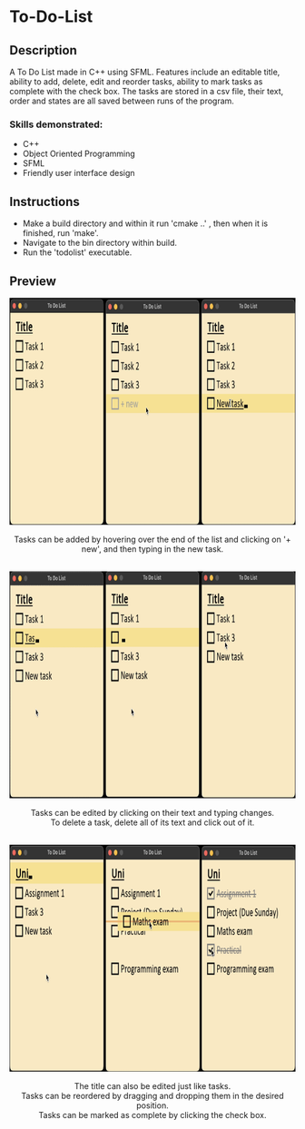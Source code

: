 # To-Do-List

## Description
A To Do List made in C++ using SFML. Features include an editable title, ability to add, delete, edit and reorder tasks, ability to mark tasks as complete with the check box. The tasks are stored in a csv file, their text, order and states are all saved between runs of the program. 

### Skills demonstrated:
- C++
- Object Oriented Programming
- SFML
- Friendly user interface design

## Instructions
- Make a build directory and within it run 'cmake ..' , then when it is finished, run 'make'.
- Navigate to the bin directory within build.
- Run the 'todolist' executable.

## Preview
<div align="center">
  <img src="https://github.com/liamblaschka/image-repo/blob/main/To-Do-List/add_task.png" width=auto height="400">
  <p>
    Tasks can be added by hovering over the end of the list and clicking on '+ new', and then typing in the new task.
  </p>
  <br>
  
  <img src="https://github.com/liamblaschka/image-repo/blob/main/To-Do-List/edit_and_delete.png" width=auto height="400">
  <p>
    Tasks can be edited by clicking on their text and typing changes.<br>
    To delete a task, delete all of its text and click out of it.
  </p>
  <br>
  
  <img src="https://github.com/liamblaschka/image-repo/blob/main/To-Do-List/third.png" width=auto height="400">
  <p>
    The title can also be edited just like tasks.<br>
    Tasks can be reordered by dragging and dropping them in the desired position.<br>
    Tasks can be marked as complete by clicking the check box.
  </p>
  
</div>
